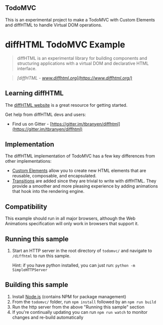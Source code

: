 TodoMVC
-------

This is an experimental project to make a TodoMVC with Custom Elements and
diffHTML to handle Virtual DOM operations.

# diffHTML TodoMVC Example

> diffHTML is an experimental library for building components and structuring applications with a virtual DOM and declarative HTML interface.

> _[diffHTML - www.diffhtml.org](https://www.diffhtml.org/)_

## Learning diffHTML

The [diffHTML website](https://www.diffhtml.org) is a great resource for getting started.

Get help from diffHTML devs and users:

* Find us on Gitter -
	[https://gitter.im/tbranyen/diffhtml](https://gitter.im/tbranyen/diffhtml)

## Implementation

The diffHTML implementation of TodoMVC has a few key differences from other
implementations:

* [Custom Elements](http://w3c.github.io/webcomponents/explainer/) allow you to
	create new HTML elements that are reusable, composable, and encapsulated.
* [Transitions](https://github.com/tbranyen/diffhtml#add-a-transition-state-callback)
	are added since they are trivial to write with diffHTML. They provide a
	smoother and more pleasing experience by adding animations that hook into the
	rendering engine.

## Compatibility

This example should run in all major browsers, although the Web Animations
specification will only work in browsers that support it.

## Running this sample

1. Start an HTTP server in the root directory of `todomvc/` and navigate to
	 `/diffhtml` to run this sample.

	 Hint: if you have python installed, you can just run: `python -m SimpleHTTPServer`

## Building this sample

1. Install [Node.js](https://www.nodejs.org) (contains NPM for package management)
2. From the `todomvc/` folder, run `npm install` followed by an `npm run build`
3. Run the http server from the above "Running this sample" section
4. If you're continually updating you can run `npm run watch` to monitor
	 changes and re-build automatically
